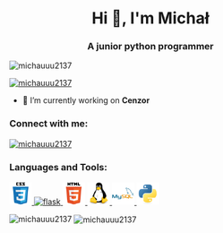 <h1 align="center">Hi 👋, I'm Michał</h1>
<h3 align="center">A junior python programmer</h3>

<p align="left"> <img src="https://komarev.com/ghpvc/?username=michauuu2137&label=Profile%20views&color=0e75b6&style=flat" alt="michauuu2137" /> </p>

<p align="left"> <a href="https://github.com/ryo-ma/github-profile-trophy"><img src="https://github-profile-trophy.vercel.app/?username=michauuu2137" alt="michauuu2137" /></a> </p>

- 🔭 I’m currently working on **Cenzor**

<h3 align="left">Connect with me:</h3>
<p align="left">
<a href="https://twitter.com/michauuu2137" target="blank"><img align="center" src="https://raw.githubusercontent.com/rahuldkjain/github-profile-readme-generator/master/src/images/icons/Social/twitter.svg" alt="michauuu2137" height="30" width="40" /></a>
</p>

<h3 align="left">Languages and Tools:</h3>
<p align="left"> <a href="https://www.w3schools.com/css/" target="_blank" rel="noreferrer"> <img src="https://raw.githubusercontent.com/devicons/devicon/master/icons/css3/css3-original-wordmark.svg" alt="css3" width="40" height="40"/> </a> <a href="https://flask.palletsprojects.com/" target="_blank" rel="noreferrer"> <img src="https://www.vectorlogo.zone/logos/pocoo_flask/pocoo_flask-icon.svg" alt="flask" width="40" height="40"/> </a> <a href="https://www.w3.org/html/" target="_blank" rel="noreferrer"> <img src="https://raw.githubusercontent.com/devicons/devicon/master/icons/html5/html5-original-wordmark.svg" alt="html5" width="40" height="40"/> </a> <a href="https://www.linux.org/" target="_blank" rel="noreferrer"> <img src="https://raw.githubusercontent.com/devicons/devicon/master/icons/linux/linux-original.svg" alt="linux" width="40" height="40"/> </a> <a href="https://www.mysql.com/" target="_blank" rel="noreferrer"> <img src="https://raw.githubusercontent.com/devicons/devicon/master/icons/mysql/mysql-original-wordmark.svg" alt="mysql" width="40" height="40"/> </a> <a href="https://www.python.org" target="_blank" rel="noreferrer"> <img src="https://raw.githubusercontent.com/devicons/devicon/master/icons/python/python-original.svg" alt="python" width="40" height="40"/> </a> </p>

<p><img align="left" src="https://github-readme-stats.vercel.app/api/top-langs?username=michauuu2137&show_icons=true&locale=en&layout=compact" alt="michauuu2137" /></p>

<p>&nbsp;<img align="center" src="https://github-readme-stats.vercel.app/api?username=michauuu2137&show_icons=true&locale=en" alt="michauuu2137" /></p>

